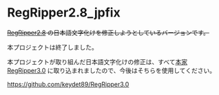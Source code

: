 # RegRipper2.8_jpfix

~~[RegRipper2.8](https://github.com/keydet89/RegRipper2.8) の日本語文字化けを修正しようとしているバージョンです。~~

本プロジェクトは終了しました。

本プロジェクトが取り組んだ日本語文字化けの修正は、すべて[本家 RegRipper3.0](https://github.com/keydet89/RegRipper3.0) に取り込まれましたので、今後はそちらを使用してください。

https://github.com/keydet89/RegRipper3.0